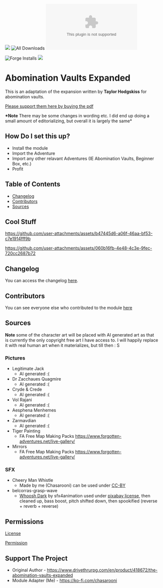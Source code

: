 ![](https://img.shields.io/badge/Foundry-v13-informational)
![All Downloads](https://img.shields.io/github/downloads/ChasarooniZ/abomination-vaults-expanded/total?color=5e0000&label=All%20Downloads)
![Latest Release Download Count](https://img.shields.io/github/downloads/ChasarooniZ/abomination-vaults-expanded/latest/module.zip)

![Forge Installs](https://img.shields.io/badge/dynamic/json?label=Forge%20Installs&query=package.installs&suffix=%25&url=https%3A%2F%2Fforge-vtt.com%2Fapi%2Fbazaar%2Fpackage%2Fabomination-vaults-expanded&colorB=4aa94a)
[![](https://img.shields.io/badge/ko--fi-donate-%23FF5E5B?style=flat-square&logo=ko-fi&logoColor=white)](https://ko-fi.com/chasarooni)

# Abomination Vaults Expanded

This is an adaptation of the expansion written by **Taylor Hodgskiss** for abomination vaults.

[Please support them here by buying the pdf](https://www.drivethrurpg.com/en/product/418672/the-abomination-vaults-expanded)

**\*Note** There may be some changes in wording etc. I did end up doing a small amount of editorializing, but overall it is largely the same\*

## How Do I set this up?

- Install the module
- Import the Adventure
- Import any other relavant Adventures (IE Abomination Vaults, Beginner Box, etc.)
- Profit

## Table of Contents

- [Changelog](#changelog)
- [Contributors](#contributors)
- [Sources](#Sources)

## Cool Stuff

https://github.com/user-attachments/assets/b47445d6-a06f-46aa-bf53-c7e1914fff9b

https://github.com/user-attachments/assets/060b16fb-4e48-4c3e-9fec-720cc2687b72

## Changelog

You can access the changelog [here](/CHANGELOG.md).

## Contributors

You can see everyone else who contributed to the module [here](CONTRIBUTORS.md)

## Sources

**Note** some of the character art will be placed with AI generated art as that is currently the only copyright free art I have access to. I will happily replace it with real human art when it materializes, but till then : S

### Pictures

- Legitimate Jack
  - AI generated :(
- Dr Zacchaues Quagmire
  - AI generated :(
- Cryde & Crede
  - AI generated :(
- Vol Rajani
  - AI generated :(
- Aesphena Menhemes
  - AI generated :(
- Zarmavdian
  - AI generated :(
- Tiger Painting
  - FA Free Map Making Packs https://www.forgotten-adventures.net/live-gallery/
- Mirrors
  - FA Free Map Making Packs https://www.forgotten-adventures.net/live-gallery/

### SFX

- Cheery Man Whistle
  - Made by me (Chasarooni) can be used under [CC-BY](https://creativecommons.org/licenses/by/4.0/)
- belcorras-grasp-wave
  - [Whoosh Dark](https://pixabay.com/sound-effects/whoosh-dark-45461/) by sfx4animation used under [pixabay license](https://pixabay.com/service/license-summary/), then cleaned up, bass boost, pitch shifted down, then spookified (reverse + reverb + reverse)

## Permissions

[License](LICENSE)

[Permission](ave%20proof.jpg)

## Support The Project

- Original Author - https://www.drivethrurpg.com/en/product/418672/the-abomination-vaults-expanded
- Module Adapter (Me) - https://ko-fi.com/chasarooni
